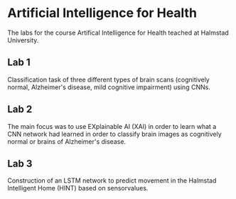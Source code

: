 # Artificial Intelligence for Health
The labs for the course Artifical Intelligence for Health teached at Halmstad University.

## Lab 1
Classification task of three different types of brain scans (cognitively normal, Alzheimer's disease, mild cognitive impairment) using CNNs.

## Lab 2
The main focus was to use EXplainable AI (XAI) in order to learn what a CNN network had learned in order to classify brain images as cognitively normal or brains of Alzheimer's disease.

## Lab 3
Construction of an LSTM network to predict movement in the Halmstad Intelligent Home (HINT) based on sensorvalues.
